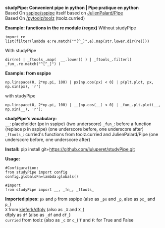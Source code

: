 **studyPipe: Convenient pipe in python | Pipe pratique en python**  
Based On [sspipe/sspipe](https://github.com/sspipe/sspipe)  itself based on  [JulienPalard/Pipe](https://github.com/JulienPalard/Pipe)  
Based On [/pytoolz/toolz](https://github.com/pytoolz/toolz) (toolz.curried)

**Example: functions in the re module (regex)** 
Without studyPipe

```
import re
list(filter(lambda e:re.match("^[^_]",e),map(str.lower,dir(re))))
```

With studyPipe
```
dir(re) | _ftools_.map(  __.lower() ) | _ftools_.filterl( _fun_.re.match("^[^_]") )
```

**Example: from sspipe**

```
np.linspace(0, 2*np.pi, 100) | px[np.cos(px) < 0] | p(plt.plot, px, np.sin(px), 'r')
```

with studyPipe

```
np.linspace(0, 2*np.pi, 100) | __[np.cos(__) < 0] | _fun_.plt.plot(__, np.sin(__), 'r');
```


**studyPipe's vocabulary:**  
`__`: placeholder (px in sspipe) (two underscore)
`_fun_`: before a function (replace p in sspipe) (one underscore before, one underscore after)
`_ftools_`: curried's functions from toolz.curried and JulienPalard/Pipe  (one underscore before, one underscore after)

**Install:**
pip install git+https://github.com/luluperet/studyPipe.git


**Usage:**
```
#Configuration:  
from studyPipe import config
config.globalsFn=lambda:globals()

#Import
from studyPipe import __, _fn_, _ftools_
```

**Imported pipes:**
`px` and `p` from sspipe (also as `_px` and `_p`, also as `px_` and `p_`)  
`X` from [kieferk/dfply](https://github.com/kieferk/dfply) (also as `_X` and `X_`)  
dfply as `df` (also as `_df` and `df_`)  
`curried` from toolz (also as `_c` or `c_`)
`T` and `F`: for True and False

